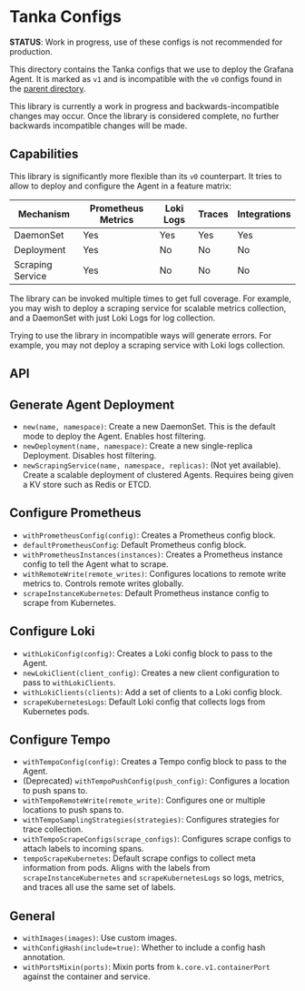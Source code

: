 # Tanka Configs

**STATUS**: Work in progress, use of these configs is not recommended for production.

This directory contains the Tanka configs that we use to deploy the Grafana
Agent. It is marked as `v1` and is incompatible with the `v0` configs
found in the [parent directory](../).

This library is currently a work in progress and backwards-incompatible changes
may occur. Once the library is considered complete, no further backwards
incompatible changes will be made.

## Capabilities

This library is significantly more flexible than its `v0` counterpart. It tries
to allow to deploy and configure the Agent in a feature matrix:

| Mechanism        | Prometheus Metrics | Loki Logs | Traces | Integrations |
| ---------------- | ------------------ | --------- | ------ | ------------ |
| DaemonSet        | Yes                | Yes       | Yes    | Yes          |
| Deployment       | Yes                | No        | No     | No           |
| Scraping Service | Yes                | No        | No     | No           |

The library can be invoked multiple times to get full coverage. For example, you
may wish to deploy a scraping service for scalable metrics collection, and a
DaemonSet with just Loki Logs for log collection.

Trying to use the library in incompatible ways will generate errors. For
example, you may not deploy a scraping service with Loki logs collection.

## API

## Generate Agent Deployment

- `new(name, namespace)`: Create a new DaemonSet. This is the default mode to
  deploy the Agent.  Enables host filtering.
- `newDeployment(name, namespace)`: Create a new single-replica Deployment.
  Disables host filtering.
- `newScrapingService(name, namespace, replicas)`: (Not yet available). Create a
  scalable deployment of clustered Agents. Requires being given a KV store such as Redis or ETCD.

## Configure Prometheus

- `withPrometheusConfig(config)`: Creates a Prometheus config block.
- `defaultPrometheusConfig`: Default Prometheus config block.
- `withPrometheusInstances(instances)`: Creates a Prometheus instance config to
  tell the Agent what to scrape.
- `withRemoteWrite(remote_writes)`: Configures locations to remote write metrics
   to. Controls remote writes globally.
- `scrapeInstanceKubernetes`: Default Prometheus instance config to scrape from
  Kubernetes.

## Configure Loki

- `withLokiConfig(config)`: Creates a Loki config block to pass to the Agent.
- `newLokiClient(client_config)`: Creates a new client configuration to pass
  to `withLokiClients`.
- `withLokiClients(clients)`: Add a set of clients to a Loki config block.
- `scrapeKubernetesLogs`: Default Loki config that collects logs from Kubernetes
  pods.

## Configure Tempo

- `withTempoConfig(config)`: Creates a Tempo config block to pass to the Agent.
- (Deprecated) `withTempoPushConfig(push_config)`: Configures a location to push spans to.
- `withTempoRemoteWrite(remote_write)`: Configures one or multiple locations to push spans to.
- `withTempoSamplingStrategies(strategies)`: Configures strategies for trace collection.
- `withTempoScrapeConfigs(scrape_configs)`: Configures scrape configs to attach
   labels to incoming spans.
- `tempoScrapeKubernetes`: Default scrape configs to collect meta information
   from pods. Aligns with the labels from `scrapeInstanceKubernetes` and
   `scrapeKubernetesLogs` so logs, metrics, and traces all use the same set of
   labels.

## General

- `withImages(images)`: Use custom images.
- `withConfigHash(include=true)`: Whether to include a config hash annotation.
- `withPortsMixin(ports)`: Mixin ports from `k.core.v1.containerPort` against
   the container and service.
